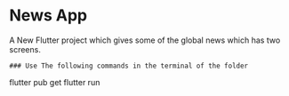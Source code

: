 # News App
A New Flutter project which gives some of the global news which has two screens. 

```
### Use The following commands in the terminal of the folder
``` 
flutter pub get
flutter run
